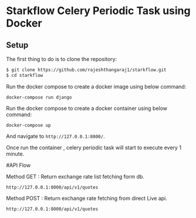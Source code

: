 # Starkflow Celery Periodic Task using Docker

## Setup

The first thing to do is to clone the repository:

```sh
$ git clone https://github.com/rajeshthangaraj1/starkflow.git
$ cd starkflow
```

Run the docker compose to create a docker image using below command:

```
docker-compose run django
```

Run the docker compose to create a docker container using below command:

```
docker-compose up
```
And navigate to `http://127.0.0.1:8000/`.

Once run the container , celery periodic task will start to execute every 1 minute.

#API Flow

Method GET : Return exchange rate list fetching form db.
```
http://127.0.0.1:8000/api/v1/quotes
```

Method POST : Return exchange rate fetching from direct Live api.
```
http://127.0.0.1:8000/api/v1/quotes
```
